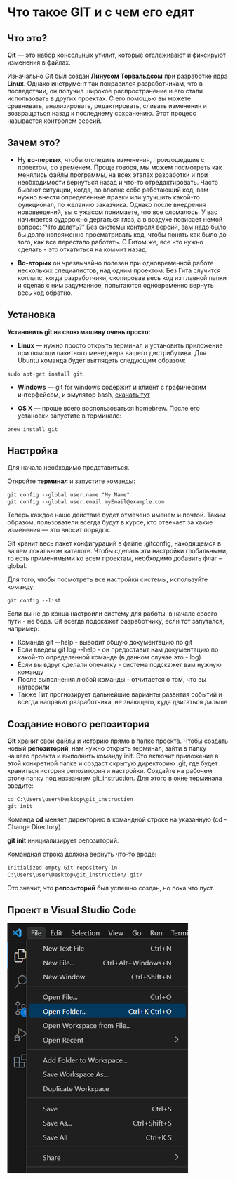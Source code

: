 # Что такое GIT и с чем его едят
## Что это?
**Git** — это набор консольных утилит, которые отслеживают и фиксируют изменения в файлах.

Изначально Git был создан **Линусом Торвальдсом** при разработке ядра **Linux**. Однако инструмент так понравился разработчикам, что в последствии, он получил широкое распространение и его стали использовать в других проектах. С его помощью вы можете сравнивать, анализировать, редактировать, сливать изменения и возвращаться назад к последнему сохранению. Этот процесс называется контролем версий.

## Зачем это?
* Ну **во-первых**, чтобы отследить изменения, произошедшие с проектом, со временем. Проще говоря, мы можем посмотреть как менялись файлы программы, на всех этапах разработки и при необходимости вернуться назад и что-то отредактировать. Часто бывают ситуации, когда, во вполне себе работающий код, вам нужно внести определенные правки или улучшить какой-то функционал, по желанию заказчика. Однако после внедрения нововведений, вы с ужасом понимаете, что все сломалось. У вас начинается судорожно дергаться глаз, а в воздухе повисает немой вопрос: “Что делать?” Без системы контроля версий, вам надо было бы долго напряженно просматривать код, чтобы понять как было до того, как все перестало работать. С Гитом же, все что нужно сделать - это откатиться на коммит назад.

* **Во-вторых** он чрезвычайно полезен при одновременной работе нескольких специалистов, над одним проектом. Без Гита случится коллапс, когда разработчики, скопировав весь код из главной папки и сделав с ним задуманное, попытаются одновременно вернуть весь код обратно.

## Установка
**Установить git на свою машину очень просто:**
* **Linux** — нужно просто открыть терминал и установить приложение при помощи пакетного менеджера вашего дистрибутива. Для Ubuntu команда будет выглядеть следующим образом:
```ch
sudo apt-get install git
```

* **Windows** — git for windows содержит и клиент с графическим интерфейсом, и эмулятор bash,
[скачать тут](https://git-scm.com/download/win)

* **OS X** — проще всего воспользоваться homebrew. После его установки запустите в терминале:
```ch
brew install git
```
## Настройка
Для начала необходимо представиться.

Откройте **терминал** и запустите команды:
```ch
git config --global user.name "My Name"
git config --global user.email myEmail@example.com
```
Теперь каждое наше действие будет отмечено именем и почтой. Таким образом, пользователи всегда будут в курсе, кто отвечает за какие изменения — это вносит порядок.

Git хранит весь пакет конфигураций в файле .gitconfig, находящемся в вашем локальном каталоге. Чтобы сделать эти настройки глобальными, то есть применимыми ко всем проектам, необходимо добавить флаг –global.

Для того, чтобы посмотреть все настройки системы, используйте команду:
```ch
git config --list
```

Если вы не до конца настроили систему для работы, в начале своего пути - не беда. Git всегда подскажет разработчику, если тот запутался, например:

* Команда git --help - выводит общую документацию по git
* Если введем git log --help - он предоставит нам документацию по какой-то определенной команде (в данном случае это - log)
* Если вы вдруг сделали опечатку - система подскажет вам нужную команду
* После выполнения любой команды - отчитается о том, что вы натворили
* Также Гит прогнозирует дальнейшие варианты развития событий и всегда направит разработчика, не знающего, куда двигаться дальше

## Создание нового репозитория

**Git** хранит свои файлы и историю прямо в папке проекта. Чтобы создать новый **репозиторий**, нам нужно открыть терминал, зайти в папку нашего проекта и выполнить команду init. Это включит приложение в этой конкретной папке и создаст скрытую директорию .git, где будет храниться история репозитория и настройки.
Создайте на рабочем столе папку под названием git_instruction. Для этого в окне терминала введите:
```ch
cd C:\Users\user\Desktop\git_instruction
git init
```
Команда **cd** меняет директорию в командной строке на указанную (cd - Change Directory).

**git init** инициализирует репозиторий.

Командная строка должна вернуть что-то вроде:
```ch
Initialized empty Git repository in C:\Users\user\Desktop\git_instruction/.git/
```

Это значит, что **репозиторий** был успешно создан, но пока что пуст.

## Проект в Visual Studio Code
![alt text](open_folder.png)












